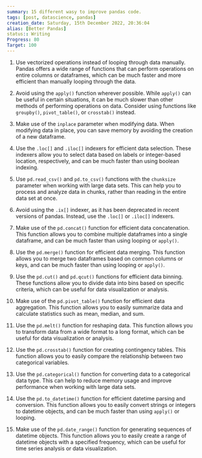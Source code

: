 ```yaml
---
summary: 15 different wasy to improve pandas code.
tags: [post, datascience, pandas]
creation_date: Saturday, 15th December 2022, 20:36:04
alias: [Better Pandas]
status:: Writing
Progress: 80
Target: 100
---
```




1.  Use vectorized operations instead of looping through data manually. Pandas offers a wide range of functions that can perform operations on entire columns or dataframes, which can be much faster and more efficient than manually looping through the data.
    
2.  Avoid using the `apply()` function wherever possible. While `apply()` can be useful in certain situations, it can be much slower than other methods of performing operations on data. Consider using functions like `groupby()`, `pivot_table()`, or `crosstab()` instead.
    
3.  Make use of the `inplace` parameter when modifying data. When modifying data in place, you can save memory by avoiding the creation of a new dataframe.
    
4.  Use the `.loc[]` and `.iloc[]` indexers for efficient data selection. These indexers allow you to select data based on labels or integer-based location, respectively, and can be much faster than using boolean indexing.
    
5.  Use `pd.read_csv()` and `pd.to_csv()` functions with the `chunksize` parameter when working with large data sets. This can help you to process and analyze data in chunks, rather than reading in the entire data set at once.
    
6.  Avoid using the `.ix[]` indexer, as it has been deprecated in recent versions of pandas. Instead, use the `.loc[]` or `.iloc[]` indexers.
    
7.  Make use of the `pd.concat()` function for efficient data concatenation. This function allows you to combine multiple dataframes into a single dataframe, and can be much faster than using looping or `apply()`.
    
8.  Use the `pd.merge()` function for efficient data merging. This function allows you to merge two dataframes based on common columns or keys, and can be much faster than using looping or `apply()`.
    
9.  Use the `pd.cut()` and `pd.qcut()` functions for efficient data binning. These functions allow you to divide data into bins based on specific criteria, which can be useful for data visualization or analysis.
    
10.  Make use of the `pd.pivot_table()` function for efficient data aggregation. This function allows you to easily summarize data and calculate statistics such as mean, median, and sum.
    
11.  Use the `pd.melt()` function for reshaping data. This function allows you to transform data from a wide format to a long format, which can be useful for data visualization or analysis.
    
12.  Use the `pd.crosstab()` function for creating contingency tables. This function allows you to easily compare the relationship between two categorical variables.
    
13.  Use the `pd.categorical()` function for converting data to a categorical data type. This can help to reduce memory usage and improve performance when working with large data sets.
    
14.  Use the `pd.to_datetime()` function for efficient datetime parsing and conversion. This function allows you to easily convert strings or integers to datetime objects, and can be much faster than using `apply()` or looping.
    
15.  Make use of the `pd.date_range()` function for generating sequences of datetime objects. This function allows you to easily create a range of datetime objects with a specified frequency, which can be useful for time series analysis or data visualization.